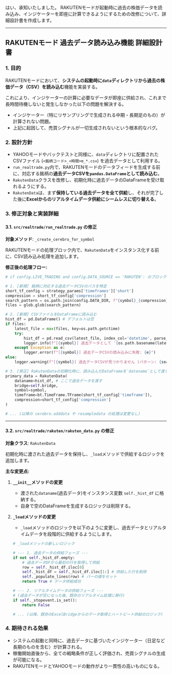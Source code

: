 はい、承知いたしました。
RAKUTENモードが起動時に過去の株価データを読み込み、インジケーターを即座に計算できるようにするための改修について、詳細設計書を作成します。

-----

## RAKUTENモード 過去データ読み込み機能 詳細設計書

### 1\. 目的

RAKUTENモードにおいて、**システムの起動時に`data`ディレクトリから過去の株価データ（CSV）を読み込む**機能を実装する。

これにより、インジケーターの計算に必要なデータが即座に供給され、これまで長時間待機しないと発生しなかった以下の問題を解決する。

  * インジケーター（特にリサンプリングで生成される中期・長期足のもの）が計算されない問題。
  * 上記に起因して、売買シグナルが一切生成されないという根本的なバグ。

### 2\. 設計方針

  * YAHOOモードやバックテストと同様に、`data`ディレクトリに配置されたCSVファイル (`<銘柄コード>_<時間>m_*.csv`) を過去データとして利用する。
  * `run_realtrade.py`内で、RAKUTENモードのデータフィードを生成する前に、対応する銘柄の**過去データCSVを`pandas.DataFrame`として読み込む**。
  * `RakutenData`クラスを改修し、初期化時に過去データのDataFrameを受け取れるようにする。
  * `RakutenData`は、まず**保持している過去データを全て供給**し、それが完了した後に**Excelからのリアルタイムデータ供給にシームレスに切り替える**。

### 3\. 修正対象と実装詳細

#### 3.1. `src/realtrade/run_realtrade.py` の修正

**対象メソッド**: `_create_cerebro_for_symbol`

RAKUTENモードの処理ブロック内で、`RakutenData`をインスタンス化する前に、CSV読み込み処理を追加します。

**修正後の処理フロー:**

```python
# if config.LIVE_TRADING and config.DATA_SOURCE == 'RAKUTEN': のブロック内

# 1. [新規] 銘柄に対応する過去データCSVのパスを特定
short_tf_config = strategy_params['timeframes']['short']
compression = short_tf_config['compression']
search_pattern = os.path.join(config.DATA_DIR, f"{symbol}_{compression}m_*.csv")
files = glob.glob(search_pattern)

# 2. [新規] CSVファイルをDataFrameに読み込む
hist_df = pd.DataFrame() # デフォルトは空
if files:
    latest_file = max(files, key=os.path.getctime)
    try:
        hist_df = pd.read_csv(latest_file, index_col='datetime', parse_dates=True)
        logger.info(f"[{symbol}] 過去データとして '{os.path.basename(latest_file)}' を読み込みました。")
    except Exception as e:
        logger.error(f"[{symbol}] 過去データCSVの読み込みに失敗: {e}")
else:
    logger.warning(f"[{symbol}] 過去データCSVが見つかりません (パターン: {search_pattern})。リアルタイムデータのみで開始します。")

# 3. [修正] RakutenDataの初期化時に、読み込んだDataFrameを`dataname`として渡す
primary_data = RakutenData(
    dataname=hist_df, # ここで過去データを渡す
    bridge=self.bridge,
    symbol=symbol,
    timeframe=bt.TimeFrame.TFrame(short_tf_config['timeframe']),
    compression=short_tf_config['compression']
)

# ... (以降の cerebro.adddata や resampledata の処理は変更なし)
```

-----

#### 3.2. `src/realtrade/rakuten/rakuten_data.py` の修正

**対象クラス**: `RakutenData`

初期化時に渡された過去データを保持し、`_load`メソッドで供給するロジックを追加します。

**主な変更点:**

1.  **`__init__`メソッドの変更**

      * 渡された`dataname`(過去データ)をインスタンス変数 `self._hist_df` に格納する。
      * 自身で空のDataFrameを生成するロジックは削除する。

2.  **`_load`メソッドの変更**

      * `_load`メソッドのロジックを以下のように変更し、過去データとリアルタイムデータを段階的に供給するようにします。

    <!-- end list -->

    ```python
    # _loadメソッドの新しいロジック

    # --- 1. 過去データの供給フェーズ ---
    if not self._hist_df.empty:
        # 過去データDFから最初の行を取得して供給
        row = self._hist_df.iloc[0]
        self._hist_df = self._hist_df.iloc[1:] # 供給した行を削除
        self._populate_lines(row) # バーの値をセット
        return True # データ供給成功

    # --- 2. リアルタイムデータの供給フェーズ ---
    # (過去データが空になった後、既存のリアルタイム処理に移行)
    if self._stopevent.is_set():
        return False

    # ... (以降、既存のExcelBridgeからのデータ取得とハートビート供給のロジック)
    ```

### 4\. 期待される効果

  * システムの起動と同時に、過去データに基づいたインジケーター（日足など長期のものを含む）が計算される。
  * 稼働開始直後から、全ての戦略条件が正しく評価され、売買シグナルの生成が可能になる。
  * RAKUTENモードとYAHOOモードの動作がより一貫性の高いものになる。